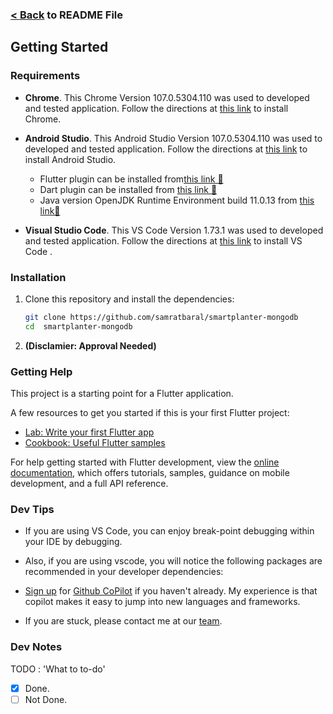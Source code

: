 ### [< Back](/README.md) to README File

## Getting Started

### Requirements

- **Chrome**. This Chrome Version 107.0.5304.110  was used to developed and tested application. Follow the directions at [this link](https://www.google.com/chrome/) to install Chrome.

- **Android Studio**. This Android Studio Version 107.0.5304.110  was used to developed and tested application. Follow the directions at [this link](https://https://developer.android.com/studio/) to install Android Studio.
  - Flutter plugin can be installed from[this link 🔨](https://plugins.jetbrains.com/plugin/9212-flutter)
  - Dart plugin can be installed from [this link 🔨](https://plugins.jetbrains.com/plugin/6351-dart)
  - Java version OpenJDK Runtime Environment build 11.0.13 from [this link🔨](https://openjdk.org/install/)

- **Visual Studio Code**. This VS Code  Version 1.73.1  was used to developed and tested application. Follow the directions at [this link](https://code.visualstudio.com/) to install VS Code .


### Installation

1. Clone this repository and install the dependencies:

   ```bash
   git clone https://github.com/samratbaral/smartplanter-mongodb
   cd  smartplanter-mongodb
   ```

2. **(Disclamier: Approval Needed)** 


### Getting Help
This project is a starting point for a Flutter application.

A few resources to get you started if this is your first Flutter project:

- [Lab: Write your first Flutter app](https://docs.flutter.dev/get-started/codelab)
- [Cookbook: Useful Flutter samples](https://docs.flutter.dev/cookbook)

For help getting started with Flutter development, view the
[online documentation](https://docs.flutter.dev/), which offers tutorials,
samples, guidance on mobile development, and a full API reference.


### Dev Tips

- If you are using VS Code, you can enjoy break-point debugging within your IDE by debugging.

- Also, if you are using vscode, you will notice the following packages are recommended in your developer dependencies:

- [Sign up](https://github.com/features/copilot/signup) for [Github CoPilot](https://copilot.github.com/) if you haven't already. My experience is that copilot makes it easy to jump into new languages and frameworks.

- If you are stuck, please contact me at our [team](/README.md).

### Dev Notes

TODO : 'What to to-do'

- [x] Done.
- [ ] Not Done.
